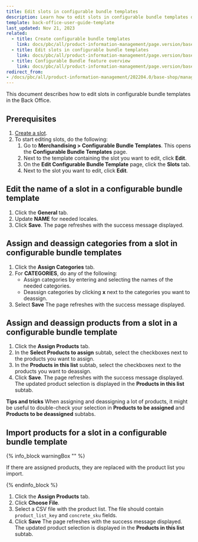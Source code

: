 ```yaml
---
title: Edit slots in configurable bundle templates
description: Learn how to edit slots in configurable bundle templates directly in the Spryker Cloud Commerce OS Back Office.
template: back-office-user-guide-template
last_updated: Nov 21, 2023
related:
  - title: Create configurable bundle templates
    link: docs/pbc/all/product-information-management/page.version/base-shop/manage-in-the-back-office/configurable-bundle-templates/create-configurable-bundle-templates.html
  - title: Edit slots in configurable bundle templates
    link: docs/pbc/all/product-information-management/page.version/base-shop/manage-in-the-back-office/configurable-bundle-templates/edit-slots-in-configurable-bundle-templates.html
  - title: Configurable Bundle feature overview
    link: docs/pbc/all/product-information-management/page.version/base-shop/feature-overviews/configurable-bundle-feature-overview.html
redirect_from:
- /docs/pbc/all/product-information-management/202204.0/base-shop/manage-in-the-back-office/configurable-bundle-templates/edit-slots-in-configurable-bundle-templates.html
---
```


This document describes how to edit slots in configurable bundle templates in the Back Office.

## Prerequisites

1. [Create a slot](/docs/pbc/all/product-information-management/latest/base-shop/manage-in-the-back-office/configurable-bundle-templates/edit-configurable-bundle-templates.html#create-slots-in-a-configurable-bundle-template).
2. To start editing slots, do the following:
    1. Go to **Merchandising&nbsp;<span aria-label="and then">></span> Configurable Bundle Templates**.
        This opens the **Configurable Bundle Templates** page.
    2. Next to the template containing the slot you want to edit, click **Edit**.
    3. On the **Edit Configurable Bundle Template** page, click the **Slots** tab.
    4. Next to the slot you want to edit, click **Edit**.


## Edit the name of a slot in a configurable bundle template

1. Click the **General** tab.
2. Update **NAME** for needed locales.
3. Click **Save**.
    The page refreshes with the success message displayed.

## Assign and deassign categories from a slot in configurable bundle templates

1. Click the **Assign Categories** tab.
2. For **CATEGORIES**, do any of the following:
    - Assign categories by entering and selecting the names of the needed categories.
    - Deassign categories by clicking **x** next to the categories you want to deassign.
3. Select **Save**
    The page refreshes with the success message displayed.


## Assign and deassign products from a slot in a configurable bundle template

1. Click the **Assign Products** tab.
2. In the **Select Products to assign** subtab, select the checkboxes next to the products you want to assign.
3. In the **Products in this list** subtab, select the checkboxes next to the products you want to deassign.
4. Click **Save**.
    The page refreshes with the success message displayed. The updated product selection is displayed in the **Products in this list** subtab.

**Tips and tricks**
When assigning and deassigning a lot of products, it might be useful to double-check your selection in **Products to be assigned** and **Products to be deassigned** subtabs.

## Import products for a slot in a configurable bundle template


{% info_block warningBox "" %}

If there are assigned products, they are replaced with the product list you import.

{% endinfo_block %}

1. Click the **Assign Products** tab.
2. Click **Choose File**.
3. Select a CSV file with the product list. The file should contain `product_list_key` and `concrete_sku` fields.
4. Click **Save**
    The page refreshes with the success message displayed. The updated product selection is displayed in the **Products in this list** subtab.
